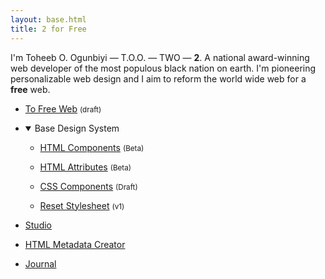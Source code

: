 ```yaml
---
layout: base.html
title: 2 for Free
---
```


I'm Toheeb O. Ogunbiyi — T.O.O. — TWO — <strong>2</strong>. A national award-winning web developer of the most populous black nation on earth. I'm pioneering personalizable web design and I aim to reform the world wide web for a <strong>free</strong> web.

- [To Free Web](/en/web) <small>(draft)</small>

- <details open>
    <summary>Base Design System</summary>

    - [HTML Components](/en/html-components) <small>(Beta)</small>

    - [HTML Attributes](/en/html-attributes) <small>(Beta)</small>

    - [CSS Components](/en/css-components) <small>(Draft)</small>

    - [Reset Stylesheet](/en/base-css) <small>(v1)</small>

  </details>

- [Studio](/en/studio)

- [HTML Metadata Creator](/en/play)

- [Journal](/en/journal)